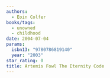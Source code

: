 ```yaml
---
authors:
  - Eoin Colfer
books/tags:
  - unowned
  - childhood
date: 2004-07-04
params:
  isbn13: "9780786819140"
  year: "2003"
star_rating: 0
title: Artemis Fowl The Eternity Code
---
```


<!--more-->

